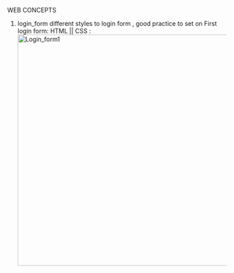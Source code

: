 WEB CONCEPTS
1) login_form
 different styles to login form , good practice to set on
 First login form: HTML || CSS :<img width="531" alt="Login_form1" src="https://github.com/nancie6695/Web_Learning/assets/131928695/b60a9022-a698-4378-9c74-7fe98f4ab91d">
 

 
